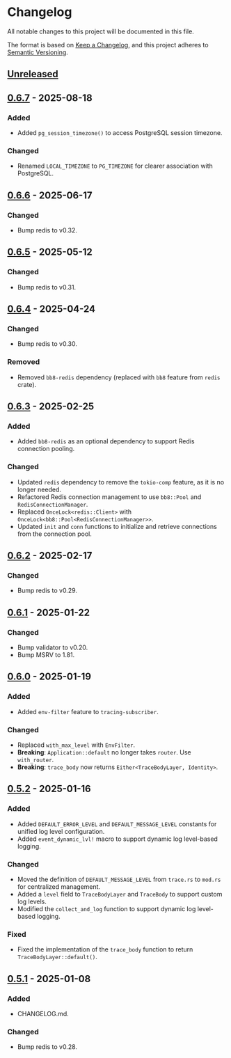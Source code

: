 # Changelog

All notable changes to this project will be documented in this file.

The format is based on [Keep a Changelog](https://keepachangelog.com/en/1.1.0/),
and this project adheres to [Semantic Versioning](https://semver.org/spec/v2.0.0.html).

## [Unreleased]

## [0.6.7] - 2025-08-18

### Added

- Added `pg_session_timezone()` to access PostgreSQL session timezone.

### Changed

- Renamed `LOCAL_TIMEZONE` to `PG_TIMEZONE` for clearer association with PostgreSQL.

## [0.6.6] - 2025-06-17

### Changed

- Bump redis to v0.32.

## [0.6.5] - 2025-05-12

### Changed

- Bump redis to v0.31.

## [0.6.4] - 2025-04-24

### Changed

- Bump redis to v0.30.

### Removed

- Removed `bb8-redis` dependency (replaced with `bb8` feature from `redis` crate).

## [0.6.3] - 2025-02-25

### Added

- Added `bb8-redis` as an optional dependency to support Redis connection pooling.

### Changed

- Updated `redis` dependency to remove the `tokio-comp` feature, as it is no longer needed.
- Refactored Redis connection management to use `bb8::Pool` and `RedisConnectionManager`.
- Replaced `OnceLock<redis::Client>` with `OnceLock<bb8::Pool<RedisConnectionManager>>`.
- Updated `init` and `conn` functions to initialize and retrieve connections from the connection pool.

## [0.6.2] - 2025-02-17

### Changed

- Bump redis to v0.29.

## [0.6.1] - 2025-01-22

### Changed

- Bump validator to v0.20.
- Bump MSRV to 1.81.

## [0.6.0] - 2025-01-19

### Added

- Added `env-filter` feature to `tracing-subscriber`.

### Changed

- Replaced `with_max_level` with `EnvFilter`.
- **Breaking**: `Application::default` no longer takes `router`. Use `with_router`.
- **Breaking**: `trace_body` now returns `Either<TraceBodyLayer, Identity>`.

## [0.5.2] - 2025-01-16

### Added

- Added `DEFAULT_ERROR_LEVEL` and `DEFAULT_MESSAGE_LEVEL` constants for unified log level configuration.
- Added `event_dynamic_lvl!` macro to support dynamic log level-based logging.

### Changed

- Moved the definition of `DEFAULT_MESSAGE_LEVEL` from `trace.rs` to `mod.rs` for centralized management.
- Added a `level` field to `TraceBodyLayer` and `TraceBody` to support custom log levels.
- Modified the `collect_and_log` function to support dynamic log level-based logging.

### Fixed

- Fixed the implementation of the `trace_body` function to return `TraceBodyLayer::default()`.

## [0.5.1] - 2025-01-08

### Added

- CHANGELOG.md.

### Changed

- Bump redis to v0.28.

[unreleased]: https://github.com/4lkaid/axum-kit/compare/v0.6.7...HEAD
[0.6.7]: https://github.com/4lkaid/axum-kit/compare/v0.6.6...v0.6.7
[0.6.6]: https://github.com/4lkaid/axum-kit/compare/v0.6.5...v0.6.6
[0.6.5]: https://github.com/4lkaid/axum-kit/compare/v0.6.4...v0.6.5
[0.6.4]: https://github.com/4lkaid/axum-kit/compare/v0.6.3...v0.6.4
[0.6.3]: https://github.com/4lkaid/axum-kit/compare/v0.6.2...v0.6.3
[0.6.2]: https://github.com/4lkaid/axum-kit/compare/v0.6.1...v0.6.2
[0.6.1]: https://github.com/4lkaid/axum-kit/compare/v0.6.0...v0.6.1
[0.6.0]: https://github.com/4lkaid/axum-kit/compare/v0.5.2...v0.6.0
[0.5.2]: https://github.com/4lkaid/axum-kit/compare/v0.5.1...v0.5.2
[0.5.1]: https://github.com/4lkaid/axum-kit/compare/v0.5.0...v0.5.1
